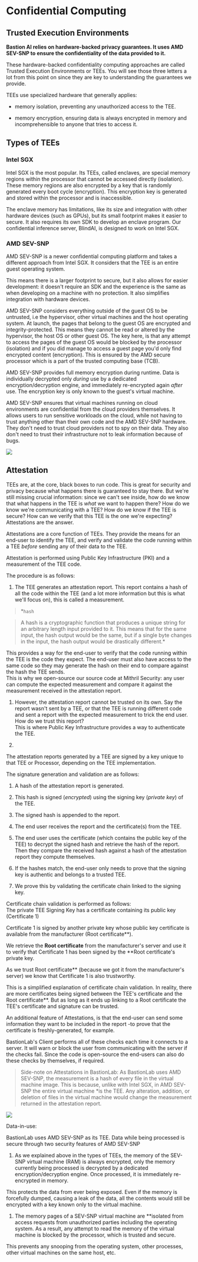 # Confidential Computing

## Trusted Execution Environments

**Bastion AI relies on hardware-backed privacy guarantees. It uses AMD SEV-SNP to ensure the confidentiality of the data provided to it.**

These hardware-backed confidentiality computing approaches are called Trusted Execution Environments or TEEs. You will see those three letters a lot from this point on since they are key to understanding the guarantees we provide.

TEEs use specialized hardware that generally applies:

-   memory isolation, preventing any unauthorized access to the TEE.

-   memory encryption, ensuring data is always encrypted in memory and incomprehensible to anyone that tries to access it.

## Types of TEEs

### Intel SGX

Intel SGX is the most popular. Its TEEs, called enclaves, are special memory regions within the processor that cannot be accessed directly (isolation). These memory regions are also encrypted by a key that is randomly generated every boot cycle (encryption). This encryption key is generated and stored within the processor and is inaccessible. 

The enclave memory has limitations, like its size and integration with other hardware devices (such as GPUs), but its small footprint makes it easier to secure. It also requires its own SDK to develop an enclave program. Our confidential inference server, BlindAI, is designed to work on Intel SGX.

### AMD SEV-SNP

AMD SEV-SNP is a newer confidential computing platform and takes a different approach from Intel SGX. It considers that the TEE is an entire guest operating system.

This means there is a larger footprint to secure, but it also allows for easier development: it doesn't require an SDK and the experience is the same as when developing on a machine with no protection. It also simplifies integration with hardware devices.

AMD SEV-SNP considers everything outside of the guest OS to be untrusted, i.e the hypervisor, other virtual machines and the host operating system. At launch, the pages that belong to the guest OS are encrypted and integrity-protected. This means they cannot be read or altered by the hypervisor, the host OS or other guest OS. The key here, is that any attempt to access the pages of the guest OS would be blocked by the processor (isolation) and if you did manage to access a guest page you'd only find encrypted content (encryption). This is ensured by the AMD secure processor which is a part of the trusted computing base (TCB).

AMD SEV-SNP provides full memory encryption during runtime. Data is individually decrypted only *during* use by a dedicated encryption/decryption engine, and immediately re-encrypted again *after* use. The encryption key is only known to the guest's virtual machine.

AMD SEV-SNP ensures that virtual machines running on cloud environments are confidential from the cloud providers themselves. It allows users to run sensitive workloads on the cloud, while not having to trust anything other than their own code and the AMD SEV-SNP hardware. They don't need to trust cloud providers not to spy on their data. They also don't need to trust their infrastructure not to leak information because of bugs.

![](../../assets/AMD_SEV_Architecture.png)

## Attestation

TEEs are, at the core, black boxes to run code. This is great for security and privacy because what happens there is guaranteed to stay there. But we're still missing crucial information: since we can't see inside, how do we know that what happens in the TEE is *what* we want to happen there? How do we know we're communicating with a TEE? How do we know if the TEE is secure? How can we verify that this TEE is the one we're expecting?\
Attestations are the answer.

Attestations are a core function of TEEs. They provide the means for an end-user to identify the TEE, and verify and validate the code running within a TEE *before* sending any of their data to the TEE.

Attestation is performed using Public Key Infrastructure (PKI) and a measurement of the TEE code.

The procedure is as follows:

1.  The TEE generates an attestation report. This report contains a hash of all the code within the TEE (and a lot more information but this is what we'll focus on), this is called a measurement.

>*`hash`

>A hash is a cryptographic function that produces a unique string for an arbitrary length input provided to it. This means that for the same input, the hash output would be the same, but if a single byte changes in the input, the hash output would be drastically different.*

This provides a way for the end-user to verify that the code running within the TEE is the code they expect. The end-user must also have access to the same code so they may generate the hash on their end to compare against the hash the TEE sends.\
This is why we open-source our source code at Mithril Security: any user can compute the expected measurement and compare it against the measurement received in the attestation report.

1.  However, the attestation report cannot be trusted on its own. Say the report wasn't sent by a TEE, or that the TEE is running different code and sent a report with the expected measurement to trick the end user. How do we trust this report?\
This is where Public Key Infrastructure provides a way to authenticate the TEE.

1.

The attestation reports generated by a TEE are signed by a key unique to that TEE or Processor, depending on the TEE implementation.

The signature generation and validation are as follows:

1.  A hash of the attestation report is generated.

2.  This hash is signed (*encrypted*) using the signing key (*private key*) of the TEE.

3.  The signed hash is appended to the report.

4.  The end user receives the report and the certificate(s) from the TEE.

5.  The end user uses the certificate (which contains the public key of the TEE) to decrypt the signed hash and retrieve the hash of the report. Then they compare the received hash against a hash of the attestation report they compute themselves.

6.  If the hashes match, the end-user only needs to prove that the signing key is authentic and belongs to a trusted TEE.

7.  We prove this by validating the certificate chain linked to the signing key.

Certificate chain validation is performed as follows:\
The private TEE Signing Key has a certificate containing its public key (Certificate 1)

Certificate 1 is signed by another private key whose public key certificate is available from the manufacturer (Root certificate**).

We retrieve the **Root certificate** from the manufacturer's server and use it to verify that Certificate 1 has been signed by the **Root certificate's private key.

As we trust Root certificate** (because we got it from the manufacturer's server) we know that Certificate 1 is also trustworthy.

This is a simplified explanation of certificate chain validation. In reality, there are more certificates being signed between the TEE's certificate and the Root certificate**. But as long as it ends up linking to a Root certificate the TEE's certificate and signature can be trusted.

An additional feature of Attestations, is that the end-user can send some information they want to be included in the report -to prove that the certificate is freshly-generated, for example.

BastionLab's Client performs all of these checks each time it connects to a server. It will warn or block the user from communicating with the server if the checks fail. Since the code is open-source the end-users can also do these checks by themselves, if required.

>Side-note on Attestations in BastionLab: As BastionLab uses AMD SEV-SNP, the measurement is a hash of every file in the virtual machine image. This is because, unlike with Intel SGX, in AMD SEV-SNP the entire virtual machine *is the TEE. Any alteration, addition, or deletion of files in the virtual machine would change the measurement returned in the attestation report.

![](../../assets/Architecture.png)

Data-in-use:

BastionLab uses AMD SEV-SNP as its TEE. Data while being processed is secure through two security features of AMD SEV-SNP

1.  As we explained above in the types of TEEs, the memory of the SEV-SNP virtual machine (RAM) is always encrypted, only the memory currently being processed is decrypted by a dedicated encryption/decryption engine. Once processed, it is immediately re-encrypted in memory.

This protects the data from ever being exposed. Even if the memory is forcefully dumped, causing a leak of the data, all the contents would still be encrypted with a key known only to the virtual machine.

1.  The memory pages of a SEV-SNP virtual machine are **isolated from access requests from unauthorized parties including the operating system. As a result, any attempt to read the memory of the virtual machine is blocked by the processor, which is trusted and secure.

This prevents any snooping from the operating system, other processes, other virtual machines on the same host, etc.